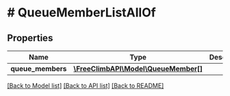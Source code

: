 # # QueueMemberListAllOf

## Properties

Name | Type | Description | Notes
------------ | ------------- | ------------- | -------------
**queue_members** | [**\FreeClimbAPI\Model\QueueMember[]**](QueueMember.md) |  | [optional] 

[[Back to Model list]](../../README.md#documentation-for-models) [[Back to API list]](../../README.md#documentation-for-api-endpoints) [[Back to README]](../../README.md)


